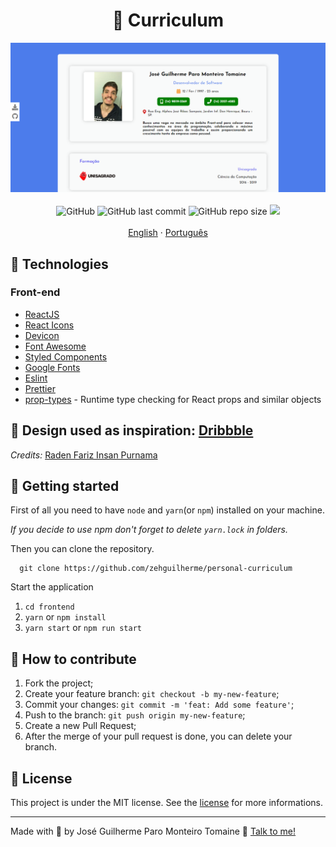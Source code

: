 <h1 align="center">
  📑 Curriculum
</h1>

<div align="center">
  <img src="./frontend/assets/../src/assets/curriculum.png" alt="Imagem do Currículo">
</div>

<br/>

<div align="center">
  <img alt="GitHub" src="https://img.shields.io/github/license/zehguilherme/personal-curriculum">
  <img alt="GitHub last commit" src="https://img.shields.io/github/last-commit/zehguilherme/personal-curriculum">
  <img alt="GitHub repo size" src="https://img.shields.io/github/repo-size/zehguilherme/personal-curriculum">
  <a href="https://www.codacy.com/gh/zehguilherme/curriculum/dashboard?utm_source=github.com&amp;utm_medium=referral&amp;utm_content=zehguilherme/curriculum&amp;utm_campaign=Badge_Grade"><img src="https://app.codacy.com/project/badge/Grade/a256180bdbda47059ba9c8449fbf0689"/></a>
</div>

<br>

<div align="center">
  <a href="README.md">English</a>
  ·
  <a href="README-pt.md">Português</a>
</div>

## 🚀 Technologies

### Front-end

- [ReactJS](https://pt-br.reactjs.org/)
- [React Icons](https://react-icons.github.io/react-icons/)
- [Devicon](https://devicons.github.io/devicon/)
- [Font Awesome](https://fontawesome.com/)
- [Styled Components](https://styled-components.com/)
- [Google Fonts](https://fonts.google.com/)
- [Eslint](https://eslint.org/)
- [Prettier](https://prettier.io/)
- [prop-types](https://www.npmjs.com/package/prop-types) - Runtime type checking for React props and similar objects

## 🎨 Design used as inspiration: [Dribbble](https://dribbble.com/shots/9111243-Simple-Layout-CV-Curriculum-Vitae-Design?utm_source=Clipboard_Shot&utm_campaign=rdfariz&utm_content=Simple%20Layout%20CV%20-%20Curriculum%20Vitae%20Design&utm_medium=Social_Share)

*Credits:* [Raden Fariz Insan Purnama](https://www.linkedin.com/in/rdfariz/)

## 🚀 Getting started

First of all you need to have `node` and `yarn`(or `npm`) installed on your machine.

*If you decide to use npm don't forget to delete `yarn.lock` in folders.*

Then you can clone the repository.

```code
  git clone https://github.com/zehguilherme/personal-curriculum
```

Start the application

1. `cd frontend`
2. `yarn` or `npm install`
3. `yarn start` or `npm run start`

## 🤔 How to contribute

1. Fork the project;
2. Create your feature branch: `git checkout -b my-new-feature`;
3. Commit your changes: `git commit -m 'feat: Add some feature'`;
4. Push to the branch: `git push origin my-new-feature`;
5. Create a new Pull Request;
6. After the merge of your pull request is done, you can delete your branch.

## 📝 License

This project is under the MIT license. See the  [license](LICENSE) for more informations.

---

Made with 💟 by José Guilherme Paro Monteiro Tomaine 👋 [Talk to me!](https://www.linkedin.com/in/jos%C3%A9-guilherme-paro-monteiro-tomaine/)
